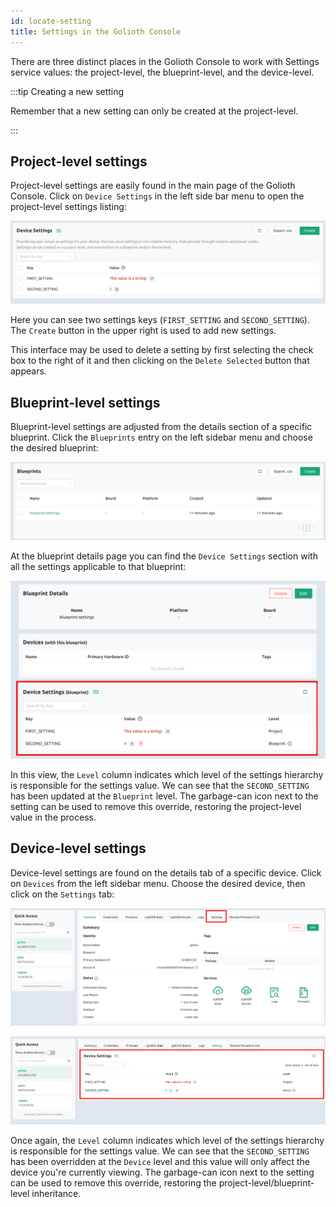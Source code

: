 ```yaml
---
id: locate-setting
title: Settings in the Golioth Console
---
```


There are three distinct places in the Golioth Console to work with Settings
service values: the project-level, the blueprint-level, and the device-level.

:::tip Creating a new setting

Remember that a new setting can only be created at the project-level.

:::

## Project-level settings

Project-level settings are easily found in the main page of the Golioth Console.
Click on `Device Settings` in the left side bar menu to open the project-level
settings listing:

![Listing Project-level settings](./assets/listing-project-level-settings.png)

Here you can see two settings keys (`FIRST_SETTING` and `SECOND_SETTING`). The
`Create` button in the upper right is used to add new settings.

This interface may be used to delete a setting by first selecting the check box
to the right of it and then clicking on the `Delete Selected` button that
appears.

## Blueprint-level settings

Blueprint-level settings are adjusted from the details section of a specific
blueprint. Click the `Blueprints` entry on the left sidebar menu and choose the
desired blueprint:

![Blueprints](./assets/blueprint-listing.png)

At the blueprint details page you can find the `Device Settings` section with
all the settings applicable to that blueprint:

![Listing Blueprint-level settings](./assets/listing-blueprint-level-settings.png)

In this view, the `Level` column indicates which level of the settings hierarchy
is responsible for the settings value. We can see that the `SECOND_SETTING` has
been updated at the `Blueprint` level. The garbage-can icon next to the setting
can be used to remove this override, restoring the project-level value in the
process.

## Device-level settings

Device-level settings are found on the details tab of a specific device. Click
on `Devices` from the left sidebar menu. Choose the desired device, then click
on the `Settings` tab:

![Device Settings Tab](./assets/device-settings-tab.png)

![Listing Device-level settings](./assets/listing-device-level-settings.png)

Once again, the `Level` column indicates which level of the settings hierarchy
is responsible for the settings value. We can see that the `SECOND_SETTING` has
been overridden at the `Device` level and this value will only affect the device
you're currently viewing. The garbage-can icon next to the setting can be used
to remove this override, restoring the project-level/blueprint-level
inheritance.
